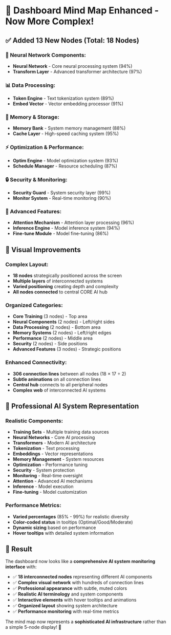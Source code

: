 # 🚀 Dashboard Mind Map Enhanced - Now More Complex!

## ✅ Added 13 New Nodes (Total: 18 Nodes)

### **🧠 Neural Network Components:**
- **Neural Network** - Core neural processing system (94%)
- **Transform Layer** - Advanced transformer architecture (97%)

### **📊 Data Processing:**
- **Token Engine** - Text tokenization system (89%)
- **Embed Vector** - Vector embedding processor (91%)

### **💾 Memory & Storage:**
- **Memory Bank** - System memory management (88%)
- **Cache Layer** - High-speed caching system (95%)

### **⚡ Optimization & Performance:**
- **Optim Engine** - Model optimization system (93%)
- **Schedule Manager** - Resource scheduling (87%)

### **🔒 Security & Monitoring:**
- **Security Guard** - System security layer (99%)
- **Monitor System** - Real-time monitoring (90%)

### **🎯 Advanced Features:**
- **Attention Mechanism** - Attention layer processing (96%)
- **Inference Engine** - Model inference system (94%)
- **Fine-tune Module** - Model fine-tuning (86%)

## 🎨 Visual Improvements

### **Complex Layout:**
- **18 nodes** strategically positioned across the screen
- **Multiple layers** of interconnected systems
- **Varied positioning** creating depth and complexity
- **All nodes connected** to central CORE AI hub

### **Organized Categories:**
- **Core Training** (3 nodes) - Top area
- **Neural Components** (2 nodes) - Left/right sides
- **Data Processing** (2 nodes) - Bottom area
- **Memory Systems** (2 nodes) - Left/right edges
- **Performance** (2 nodes) - Middle area
- **Security** (2 nodes) - Side positions
- **Advanced Features** (3 nodes) - Strategic positions

### **Enhanced Connectivity:**
- **306 connection lines** between all nodes (18 × 17 ÷ 2)
- **Subtle animations** on all connection lines
- **Central hub** connects to all peripheral nodes
- **Complex web** of interconnected AI systems

## 🎯 Professional AI System Representation

### **Realistic Components:**
- **Training Sets** - Multiple training data sources
- **Neural Networks** - Core AI processing
- **Transformers** - Modern AI architecture
- **Tokenization** - Text processing
- **Embeddings** - Vector representations
- **Memory Management** - System resources
- **Optimization** - Performance tuning
- **Security** - System protection
- **Monitoring** - Real-time oversight
- **Attention** - Advanced AI mechanisms
- **Inference** - Model execution
- **Fine-tuning** - Model customization

### **Performance Metrics:**
- **Varied percentages** (85% - 99%) for realistic diversity
- **Color-coded status** in tooltips (Optimal/Good/Moderate)
- **Dynamic sizing** based on performance
- **Hover tooltips** with detailed system information

## 🌟 Result

The dashboard now looks like a **comprehensive AI system monitoring interface** with:

- ✅ **18 interconnected nodes** representing different AI components
- ✅ **Complex visual network** with hundreds of connection lines
- ✅ **Professional appearance** with subtle, muted colors
- ✅ **Realistic AI terminology** and system components
- ✅ **Interactive elements** with hover tooltips and animations
- ✅ **Organized layout** showing system architecture
- ✅ **Performance monitoring** with real-time metrics

The mind map now represents a **sophisticated AI infrastructure** rather than a simple 5-node display! 🎉
